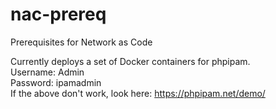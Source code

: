 # nac-prereq
Prerequisites for Network as Code  

Currently deploys a set of Docker containers for phpipam.  
Username: Admin  
Password: ipamadmin  
If the above don't work, look here: https://phpipam.net/demo/